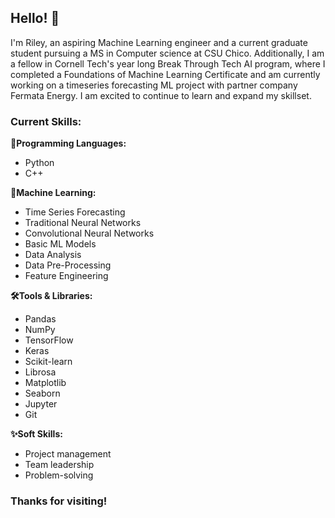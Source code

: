 ## Hello! 👋

I'm Riley, an aspiring Machine Learning engineer and a current graduate student pursuing a MS in Computer science at CSU Chico. Additionally, I am a fellow in Cornell Tech's year long Break Through Tech AI program, where I completed a Foundations of Machine Learning Certificate and am currently working on a timeseries forecasting ML project with partner company Fermata Energy. I am excited to continue to learn and expand my skillset. 

### Current Skills:
<b>👾Programming Languages:</b>
  - Python
  - C++
    
<b>🤖Machine Learning:</b>
  - Time Series Forecasting
  - Traditional Neural Networks
  - Convolutional Neural Networks
  - Basic ML Models
  - Data Analysis
  - Data Pre-Processing
  - Feature Engineering
    
<b>🛠️Tools & Libraries:</b>
  - Pandas
  - NumPy
  - TensorFlow
  - Keras
  - Scikit-learn
  - Librosa
  - Matplotlib
  - Seaborn
  - Jupyter
  - Git
    
<b>✨Soft Skills:</b>
  - Project management
  - Team leadership
  - Problem-solving  

### Thanks for visiting!

<!--
**riley-1995/riley-1995** is a ✨ _special_ ✨ repository because its `README.md` (this file) appears on your GitHub profile.

Here are some ideas to get you started:

- 🔭 I’m currently working on ...
- 🌱 I’m currently learning ...
- 👯 I’m looking to collaborate on ...
- 🤔 I’m looking for help with ...
- 💬 Ask me about ...
- 📫 How to reach me: ...
- 😄 Pronouns: ...
- ⚡ Fun fact: ...
-->
